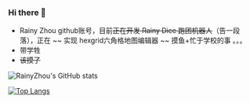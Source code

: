 ### Hi there 👋
- Rainy Zhou github账号，目前~~正在开发 Rainy Dice 跑团机器人~~（告一段落），正在 ~~ 实现 hexgrid六角格地图编辑器 ~~ 摸鱼+忙于学校的事 。。。
- 带学牲
- ~~该摸了~~

![RainyZhou's GitHub stats](https://github-readme-stats.vercel.app/api?username=raininboat&show_icons=true&theme=radical)


[![Top Langs](https://github-readme-stats.vercel.app/api/top-langs?username=raininboat)](https://github.com/anuraghazra/github-readme-stats)


<!--
**raininboat/raininboat** is a ✨ _special_ ✨ repository because its `README.md` (this file) appears on your GitHub profile.

Here are some ideas to get you started:

- 🔭 I’m currently working on ...
- 🌱 I’m currently learning ...
- 👯 I’m looking to collaborate on ...
- 🤔 I’m looking for help with ...
- 💬 Ask me about ...
- 📫 How to reach me: ...
- 😄 Pronouns: ...
- ⚡ Fun fact: ...
-->
